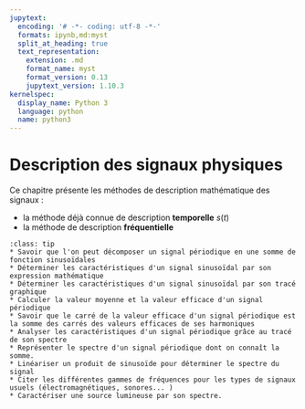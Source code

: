 ```yaml
---
jupytext:
  encoding: '# -*- coding: utf-8 -*-'
  formats: ipynb,md:myst
  split_at_heading: true
  text_representation:
    extension: .md
    format_name: myst
    format_version: 0.13
    jupytext_version: 1.10.3
kernelspec:
  display_name: Python 3
  language: python
  name: python3
---
```


# Description des signaux physiques

Ce chapitre présente les méthodes de description mathématique des signaux :
* la méthode déjà connue de description __temporelle__ $s(t)$
* la méthode de description __fréquentielle__

````{admonition} Objectifs
:class: tip
* Savoir que l'on peut décomposer un signal périodique en une somme de fonction sinusoïdales
* Déterminer les caractéristiques d'un signal sinusoïdal par son expression mathématique
* Déterminer les caractéristiques d'un signal sinusoïdal par son tracé graphique
* Calculer la valeur moyenne et la valeur efficace d'un signal périodique
* Savoir que le carré de la valeur efficace d'un signal périodique est la somme des carrés des valeurs efficaces de ses harmoniques
* Analyser les caractéristiques d'un signal périodique grâce au tracé de son spectre
* Représenter le spectre d'un signal périodique dont on connaît la somme.
* Linéariser un produit de sinusoïde pour déterminer le spectre du signal
* Citer les différentes gammes de fréquences pour les types de signaux usuels (électromagnétiques, sonores... )
* Caractériser une source lumineuse par son spectre.

````